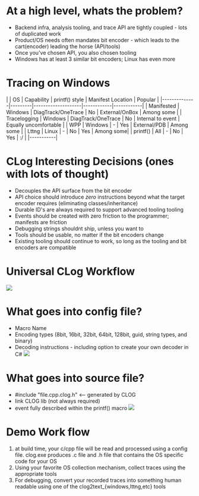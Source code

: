 
# At a high level, whats the problem?
* Backend infra, analysis tooling, and trace API are tightly coupled - lots of duplicated work
* Product/OS needs often mandates bit encoder - which leads to the cart(encoder) leading the horse (API/tools)
* Once you've chosen API, you also chosen tooling
* Windows has at least 3 similar bit encoders; Linux has even more


# Tracing on Windows
|              |   OS    | Capability         | printf() style | Manifest Location | Popular |
|--------------|---------|--------------------|------------|------------|
| Manifested   | Windows | DiagTrack/OneTrace | No | External/OnBox | Among some |
| Tracelogging | Windows | DiagTrack/OneTrace | No | Internal to event | Equally uncomfortable |
| WPP          | Windows | -                  | Yes | External/PDB |  Among some |
| Lttng        | Linux   | -                  | No | Yes | Among some|
| printf()     | All     | -                  | No | Yes | :/ |
|-----------|


# CLog Interesting Decisions (ones with lots of thought)
* Decouples the API surface from the bit encoder
* API choice should introduce *zero* instructions beyond what the target encoder requires (eliminating classes/inheritance)
* Durable ID's are always required to support advanced tooling tooling
* Events should be created with zero friction to the programmer; manifests are friction
* Debugging strings shouldnt ship, unless you want to
* Tools should be usable, no matter if the bit encoders change
* Existing tooling should continue to work, so long as the tooling and bit encoders are compatible

# Universal CLog Workflow
![](WorkFlow.png)

# What goes into config file?
* Macro Name
* Encoding types (8bit, 16bit, 32bit, 64bit, 128bit, guid, string types, and binary)
* Decoding instructions - including option to create your own decoder in C#
![](ConfigSnipit.png)
    
# What goes into source file?
* #include "file.cpp.clog.h" <-- generated by CLOG
* link CLOG lib (not always required)
* event fully described within the printf() macro
![](sample%20source.png)


# Demo Work flow
1. at build time, your c/cpp file will be read and processed using a config file.  clog.exe produces .c file and .h file that contains the OS specific code for your OS
2. Using your favorite OS collection mechanism, collect traces using the appropriate tools
3. For debugging, convert your recorded traces into something human readable using one of the clog2text_{windows,lttng,etc} tools
